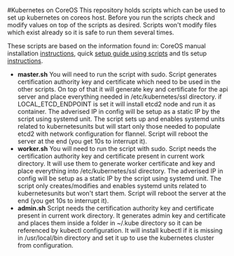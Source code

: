 #Kubernetes on CoreOS
This repository holds scripts which can be used to set up kubernetes on coreos host.
Before you run the scripts check and modify values on top of the scripts as desired. Scripts won't modify files which exist already so it is safe to run them several times.

These scripts are based on the information found in:
CoreOS manual installation [instructions](https://coreos.com/kubernetes/docs/latest/getting-started.html), quick [setup guide using scripts](https://coreos.com/kubernetes/docs/latest/kubernetes-on-generic-platforms.html) and tls setup [instructions](https://coreos.com/kubernetes/docs/latest/openssl.html).

- **master.sh** You will need to run the script with sudo. Script generates certification authority key and certificate which need to be used in the other scripts. On top of that it will generate key and certificate for the api server and place everything needed in /etc/kubernetes/ssl directory. if LOCAL_ETCD_ENDPOINT is set it will install etcd2 node and run it as container. The adverised IP in config will be setup as a static IP by the script using systemd unit. The script sets up and enables systemd units related to kubernetesunits but will start only those needed to populate etcd2 with network configuration for flannel. Script will reboot the server at the end (you get 10s to interrupt it).
- **worker.sh** You will need to run the script with sudo. Script needs the certification authority key and certificate present in current work directory. It will use them to generate worker certificate and key and place everything into /etc/kubernetes/ssl directory. The adverised IP in config will be setup as a static IP by the script using systemd unit. The script only creates/modifies and enables systemd units related to kubernetesunits but won't start them. Script will reboot the server at the end (you get 10s to interrupt it).
- **admin.sh** Script needs the certification authority key and certificate present in current work directory. It generates admin key and certificate and places them inside a folder in ~/.kube directory so it can be referenced by kubectl configuration. It will install kubectl if it is missing in /usr/local/bin directory and set it up to use the kubernetes cluster from configuration.

